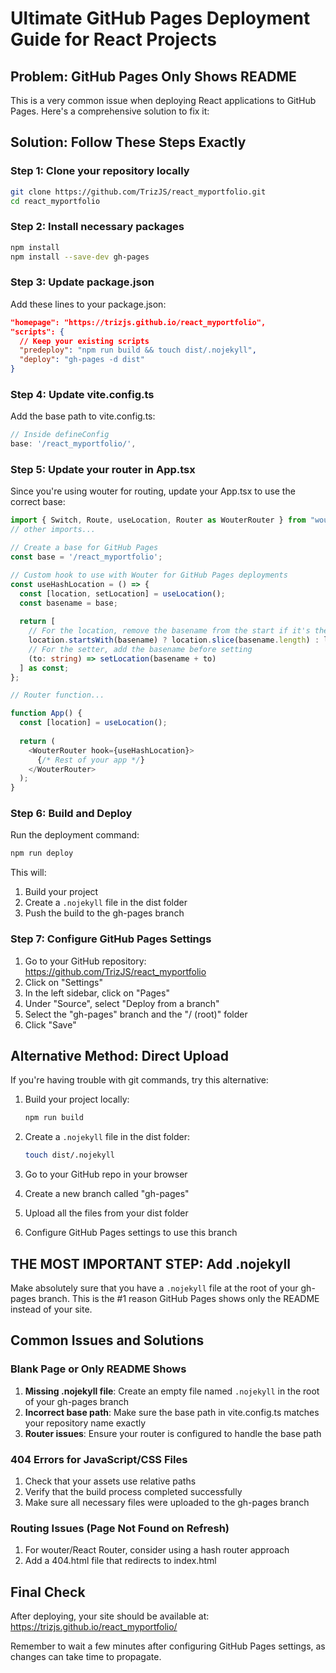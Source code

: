 # Ultimate GitHub Pages Deployment Guide for React Projects

## Problem: GitHub Pages Only Shows README

This is a very common issue when deploying React applications to GitHub Pages. Here's a comprehensive solution to fix it:

## Solution: Follow These Steps Exactly

### Step 1: Clone your repository locally 

```bash
git clone https://github.com/TrizJS/react_myportfolio.git
cd react_myportfolio
```

### Step 2: Install necessary packages

```bash
npm install
npm install --save-dev gh-pages
```

### Step 3: Update package.json

Add these lines to your package.json:

```json
"homepage": "https://trizjs.github.io/react_myportfolio",
"scripts": {
  // Keep your existing scripts
  "predeploy": "npm run build && touch dist/.nojekyll",
  "deploy": "gh-pages -d dist"
}
```

### Step 4: Update vite.config.ts

Add the base path to vite.config.ts:

```typescript
// Inside defineConfig
base: '/react_myportfolio/',
```

### Step 5: Update your router in App.tsx

Since you're using wouter for routing, update your App.tsx to use the correct base:

```typescript
import { Switch, Route, useLocation, Router as WouterRouter } from "wouter";
// other imports...

// Create a base for GitHub Pages
const base = '/react_myportfolio';

// Custom hook to use with Wouter for GitHub Pages deployments
const useHashLocation = () => {
  const [location, setLocation] = useLocation();
  const basename = base;
  
  return [
    // For the location, remove the basename from the start if it's there
    location.startsWith(basename) ? location.slice(basename.length) : location,
    // For the setter, add the basename before setting
    (to: string) => setLocation(basename + to)
  ] as const;
};

// Router function...

function App() {
  const [location] = useLocation();
  
  return (
    <WouterRouter hook={useHashLocation}>
      {/* Rest of your app */}
    </WouterRouter>
  );
}
```

### Step 6: Build and Deploy

Run the deployment command:

```bash
npm run deploy
```

This will:
1. Build your project
2. Create a `.nojekyll` file in the dist folder
3. Push the build to the gh-pages branch

### Step 7: Configure GitHub Pages Settings

1. Go to your GitHub repository: https://github.com/TrizJS/react_myportfolio
2. Click on "Settings"
3. In the left sidebar, click on "Pages"
4. Under "Source", select "Deploy from a branch"
5. Select the "gh-pages" branch and the "/ (root)" folder
6. Click "Save"

## Alternative Method: Direct Upload

If you're having trouble with git commands, try this alternative:

1. Build your project locally:
   ```bash
   npm run build
   ```

2. Create a `.nojekyll` file in the dist folder:
   ```bash
   touch dist/.nojekyll
   ```

3. Go to your GitHub repo in your browser
4. Create a new branch called "gh-pages"
5. Upload all the files from your dist folder
6. Configure GitHub Pages settings to use this branch

## THE MOST IMPORTANT STEP: Add .nojekyll

Make absolutely sure that you have a `.nojekyll` file at the root of your gh-pages branch. This is the #1 reason GitHub Pages shows only the README instead of your site.

## Common Issues and Solutions

### Blank Page or Only README Shows

1. **Missing .nojekyll file**: Create an empty file named `.nojekyll` in the root of your gh-pages branch
2. **Incorrect base path**: Make sure the base path in vite.config.ts matches your repository name exactly
3. **Router issues**: Ensure your router is configured to handle the base path

### 404 Errors for JavaScript/CSS Files

1. Check that your assets use relative paths
2. Verify that the build process completed successfully
3. Make sure all necessary files were uploaded to the gh-pages branch

### Routing Issues (Page Not Found on Refresh)

1. For wouter/React Router, consider using a hash router approach
2. Add a 404.html file that redirects to index.html

## Final Check

After deploying, your site should be available at:
https://trizjs.github.io/react_myportfolio/

Remember to wait a few minutes after configuring GitHub Pages settings, as changes can take time to propagate.